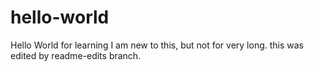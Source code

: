 # hello-world
Hello World for learning
I am new to this, but not for very long. this was edited by readme-edits branch.
